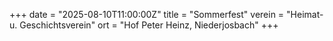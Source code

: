 +++
date = "2025-08-10T11:00:00Z"
title = "Sommerfest"
verein = "Heimat- u. Geschichtsverein"
ort = "Hof Peter Heinz, Niederjosbach"
+++
